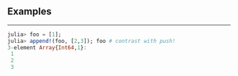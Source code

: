 ## Examples
---
```julia
julia> foo = [1];
julia> append!(foo, [2,3]);	foo	# contrast with push!
3-element Array{Int64,1}:
 1
 2
 3
```
